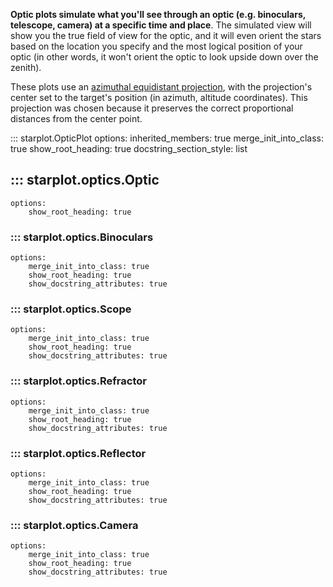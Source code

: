 **Optic plots simulate what you'll see through an optic (e.g. binoculars, telescope, camera) at a specific time and place**. The simulated view will show you the true field of view for the optic, and it will even orient the stars based on the location you specify and the most logical position of your optic (in other words, it won't orient the optic to look upside down over the zenith).

These plots use an [azimuthal equidistant projection](https://en.wikipedia.org/wiki/Azimuthal_equidistant_projection), with the projection's center set to the target's position (in azimuth, altitude coordinates). This projection was chosen because it preserves the correct proportional distances from the center point.

::: starplot.OpticPlot
    options:
        inherited_members: true
        merge_init_into_class: true
        show_root_heading: true
        docstring_section_style: list

## ::: starplot.optics.Optic
    options:
        show_root_heading: true

### ::: starplot.optics.Binoculars
    options:
        merge_init_into_class: true
        show_root_heading: true
        show_docstring_attributes: true

### ::: starplot.optics.Scope
    options:
        merge_init_into_class: true
        show_root_heading: true
        show_docstring_attributes: true

### ::: starplot.optics.Refractor
    options:
        merge_init_into_class: true
        show_root_heading: true
        show_docstring_attributes: true

### ::: starplot.optics.Reflector
    options:
        merge_init_into_class: true
        show_root_heading: true
        show_docstring_attributes: true

### ::: starplot.optics.Camera
    options:
        merge_init_into_class: true
        show_root_heading: true
        show_docstring_attributes: true
